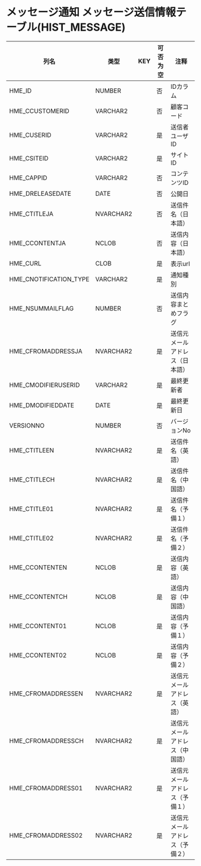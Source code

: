 # メッセージ通知 メッセージ送信情報テーブル(HIST_MESSAGE)
| 列名   | 类型   | KEY  | 可否为空 | 注释   |
| ---- | ---- | ---- | ---- | ---- |
|HME_ID|NUMBER||否|IDカラム|
|HME_CCUSTOMERID|VARCHAR2||否|顧客コード|
|HME_CUSERID|VARCHAR2||是|送信者ユーザID|
|HME_CSITEID|VARCHAR2||是|サイトID|
|HME_CAPPID|VARCHAR2||否|コンテンツID|
|HME_DRELEASEDATE|DATE||否|公開日|
|HME_CTITLEJA|NVARCHAR2||否|送信件名（日本語）|
|HME_CCONTENTJA|NCLOB||否|送信内容（日本語）|
|HME_CURL|CLOB||是|表示url|
|HME_CNOTIFICATION_TYPE|VARCHAR2||是|通知種別|
|HME_NSUMMAILFLAG|NUMBER||否|送信内容まとめフラグ|
|HME_CFROMADDRESSJA|NVARCHAR2||是|送信元メールアドレス（日本語）|
|HME_CMODIFIERUSERID|VARCHAR2||是|最終更新者|
|HME_DMODIFIEDDATE|DATE||是|最終更新日|
|VERSIONNO|NUMBER||否|バージョンNo|
|HME_CTITLEEN|NVARCHAR2||是|送信件名（英語）|
|HME_CTITLECH|NVARCHAR2||是|送信件名（中国語）|
|HME_CTITLE01|NVARCHAR2||是|送信件名（予備１）|
|HME_CTITLE02|NVARCHAR2||是|送信件名（予備２）|
|HME_CCONTENTEN|NCLOB||是|送信内容（英語）|
|HME_CCONTENTCH|NCLOB||是|送信内容（中国語）|
|HME_CCONTENT01|NCLOB||是|送信内容（予備１）|
|HME_CCONTENT02|NCLOB||是|送信内容（予備２）|
|HME_CFROMADDRESSEN|NVARCHAR2||是|送信元メールアドレス（英語）|
|HME_CFROMADDRESSCH|NVARCHAR2||是|送信元メールアドレス（中国語）|
|HME_CFROMADDRESS01|NVARCHAR2||是|送信元メールアドレス（予備１）|
|HME_CFROMADDRESS02|NVARCHAR2||是|送信元メールアドレス（予備２）|
